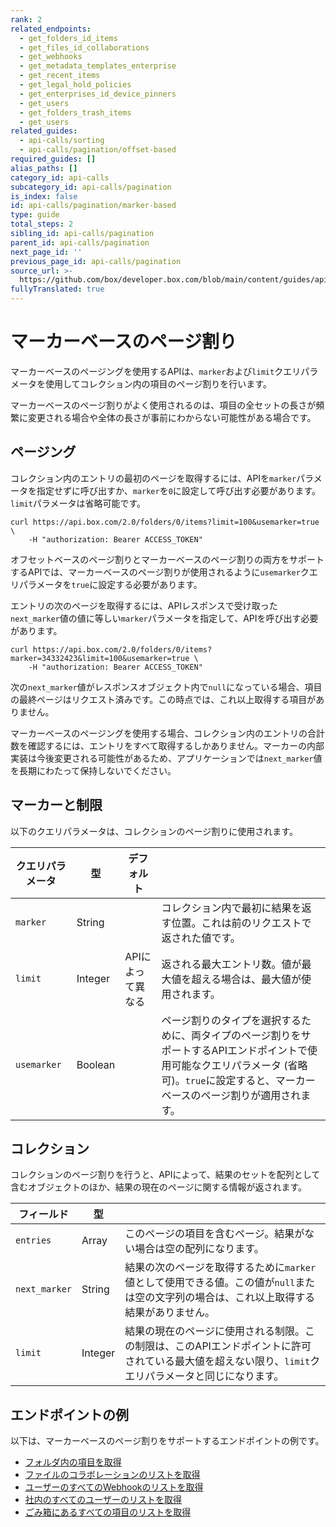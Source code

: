 ```yaml
---
rank: 2
related_endpoints:
  - get_folders_id_items
  - get_files_id_collaborations
  - get_webhooks
  - get_metadata_templates_enterprise
  - get_recent_items
  - get_legal_hold_policies
  - get_enterprises_id_device_pinners
  - get_users
  - get_folders_trash_items
  - get_users
related_guides:
  - api-calls/sorting
  - api-calls/pagination/offset-based
required_guides: []
alias_paths: []
category_id: api-calls
subcategory_id: api-calls/pagination
is_index: false
id: api-calls/pagination/marker-based
type: guide
total_steps: 2
sibling_id: api-calls/pagination
parent_id: api-calls/pagination
next_page_id: ''
previous_page_id: api-calls/pagination
source_url: >-
  https://github.com/box/developer.box.com/blob/main/content/guides/api-calls/pagination/marker-based.md
fullyTranslated: true
---
```

# マーカーベースのページ割り

マーカーベースのページングを使用するAPIは、`marker`および`limit`クエリパラメータを使用してコレクション内の項目のページ割りを行います。

マーカーベースのページ割りがよく使用されるのは、項目の全セットの長さが頻繁に変更される場合や全体の長さが事前にわからない可能性がある場合です。

## ページング

コレクション内のエントリの最初のページを取得するには、APIを`marker`パラメータを指定せずに呼び出すか、`marker`を`0`に設定して呼び出す必要があります。`limit`パラメータは省略可能です。

```curl
curl https://api.box.com/2.0/folders/0/items?limit=100&usemarker=true \
    -H "authorization: Bearer ACCESS_TOKEN"
```

<Message type="notice">

オフセットベースのページ割りとマーカーベースのページ割りの両方をサポートするAPIでは、マーカーベースのページ割りが使用されるように`usemarker`クエリパラメータを`true`に設定する必要があります。

</Message>

エントリの次のページを取得するには、APIレスポンスで受け取った`next_marker`値の値に等しい`marker`パラメータを指定して、APIを呼び出す必要があります。

<!-- markdownlint-disable line-length -->

```curl
curl https://api.box.com/2.0/folders/0/items?marker=34332423&limit=100&usemarker=true \
    -H "authorization: Bearer ACCESS_TOKEN"
```

<!-- markdownlint-enable line-length -->

次の`next_marker`値がレスポンスオブジェクト内で`null`になっている場合、項目の最終ページはリクエスト済みです。この時点では、これ以上取得する項目がありません。

<Message type="notice">

マーカーベースのページングを使用する場合、コレクション内のエントリの合計数を確認するには、エントリをすべて取得するしかありません。マーカーの内部実装は今後変更される可能性があるため、アプリケーションでは`next_marker`値を長期にわたって保持しないでください。

</Message>

## マーカーと制限

以下のクエリパラメータは、コレクションのページ割りに使用されます。

<!-- markdownlint-disable line-length -->

| クエリパラメータ    | 型       | デフォルト      |                                                                                                      |
| ----------- | ------- | ---------- | ---------------------------------------------------------------------------------------------------- |
| `marker`    | String  |            | コレクション内で最初に結果を返す位置。これは前のリクエストで返された値です。                                                               |
| `limit`     | Integer | APIによって異なる | 返される最大エントリ数。値が最大値を超える場合は、最大値が使用されます。                                                                 |
| `usemarker` | Boolean |            | ページ割りのタイプを選択するために、両タイプのページ割りをサポートするAPIエンドポイントで使用可能なクエリパラメータ (省略可)。`true`に設定すると、マーカーベースのページ割りが適用されます。 |

<!-- markdownlint-enable line-length -->

## コレクション

コレクションのページ割りを行うと、APIによって、結果のセットを配列として含むオブジェクトのほか、結果の現在のページに関する情報が返されます。

<!-- markdownlint-disable line-length -->

| フィールド         | 型       |                                                                                 |
| ------------- | ------- | ------------------------------------------------------------------------------- |
| `entries`     | Array   | このページの項目を含むページ。結果がない場合は空の配列になります。                                               |
| `next_marker` | String  | 結果の次のページを取得するために`marker`値として使用できる値。この値が`null`または空の文字列の場合は、これ以上取得する結果がありません。     |
| `limit`       | Integer | 結果の現在のページに使用される制限。この制限は、このAPIエンドポイントに許可されている最大値を超えない限り、`limit`クエリパラメータと同じになります。 |

<!-- markdownlint-enable line-length -->

## エンドポイントの例

以下は、マーカーベースのページ割りをサポートするエンドポイントの例です。

* [フォルダ内の項目を取得](e://get_folders_id_items)
* [ファイルのコラボレーションのリストを取得](e://get-files-id-collaborations)
* [ユーザーのすべてのWebhookのリストを取得](e://get-webhooks)
* [社内のすべてのユーザーのリストを取得](e://get-users)
* [ごみ箱にあるすべての項目のリストを取得](e://get-folders-trash-items)
